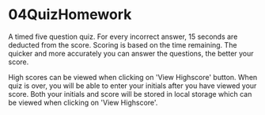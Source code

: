 # 04QuizHomework

A timed five question quiz. For every incorrect answer, 15 seconds are deducted from the score. Scoring is based on the time remaining. The quicker and more accurately you can answer the questions, the better your score.

High scores can be viewed when clicking on 'View Highscore' button. When quiz is over, you will be able to enter your initials after you have viewed your score. Both your initials and score will be stored in local storage which can be viewed when clicking on 'View Highscore'.

